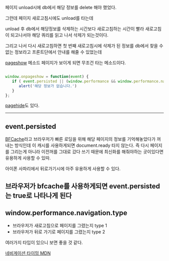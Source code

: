 페이지 unload시에 db에서 해당 정보를 delete 해야 했었다.

그런데 페이지 새로고침시에도 unload를 타는데 

unload 후 db에서 해당정보를 삭제하는 시간보다 새로고침하는 시간이 빨라 새로고침이 되고나서야 해당 쿼리를 읽고 나서 삭제가 되는것이다.

그리고 나서 다시 새로고침하면 첫 번째 새로고침시에 삭제가 된 정보를 db에서 찾을 수 없는 정보라고 프론트단에서 안내를 해줄 수 있었는데

[pageshow](https://developer.mozilla.org/en-US/docs/Web/API/Window/pageshow_event) 메소드
페이지가 보이게 되면 무조건 타는 메소드이다.


```js

window.onpageshow = function(event) {
   if ( event.persisted || (window.performance && window.performance.navigation.type == 1)) {
      alert('해당 정보가 없습니다.')
   }
};

```

[pagehide](https://developer.mozilla.org/en-US/docs/Web/API/Window/pagehide_event)도 있다.

---

## event.persisted
[BFCache](https://www.google.com/search?q=bfcache&oq=bfcache&aqs=chrome..69i57j69i64j0l5&sourceid=chrome&ie=UTF-8)라고 브라우저가 빠른 로딩을 위해 해당 페이지의 정보를
기억해놓았다가 꺼내는 방식인데 이 캐시를 사용하게되면 document.ready 타지 않는다.
즉 다시 페이지를 그리는게 아니라 이전꺼를 그대로 갔다 쓰기 때문에 최신화를 해줘야하는 곳이있다면 유용하게 사용할 수 있따.

아이폰 사파리에서 뒤로가기시에 아주 유용하게 사용할 수 있다.

브라우저가 bfcache를 사용하게되면 event.persisted는 true로 나타나게 된다
----

## window.performance.navigation.type
- 브라우저가 새로고침으로 페이지를 그렸는지 type 1
- 브라우저가 뒤로 가기로 페이지를 그렸는지 type 2

여러가지 타입이 있으니 보면 좋을 것 같다.

[네비게이션 타이밍 MDN](https://developer.mozilla.org/ko/docs/Navigation_timing)








